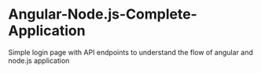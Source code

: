# Angular-Node.js-Complete-Application
Simple login page with API endpoints to understand the flow of angular and node.js application
